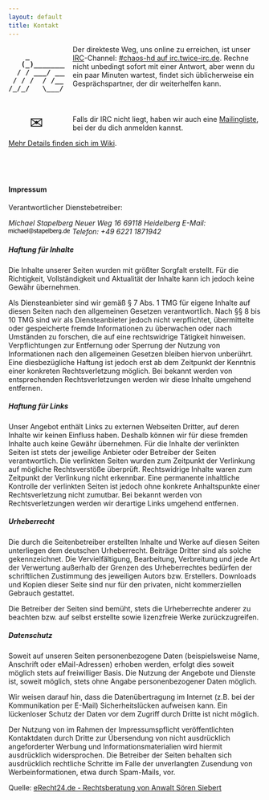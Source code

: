 ```yaml
---
layout: default
title: Kontakt
---
```


<pre style="float: left; font-weight: bold; width: 7rem; margin-right: 1rem">    _
   (_)_________
  / / ___/ ___/
 / / /  / /__
/_/_/   \___/</pre>


Der direkteste Weg, uns online zu erreichen, ist unser
[IRC](http://de.wikipedia.org/wiki/Internet_Relay_Chat)-Channel:
[#chaos-hd auf irc.twice-irc.de](ircs://irc.twice-irc.de/chaos-hd). Rechne
nicht unbedingt sofort mit einer Antwort, aber wenn du ein paar Minuten
wartest, findet sich üblicherweise ein Gesprächspartner, der dir weiterhelfen
kann.<br style="clear:both"/><br/>



<span style="float: left; width: 7rem; font-size: 2rem;text-align: center; vertical-align: middle; line-height: 2rem; margin-right: 1rem">✉</span>
Falls dir IRC nicht liegt, haben wir auch eine
[Mailingliste](https://eris.noname-ev.de/cgi-bin/mailman/listinfo/ccchd), bei
der du dich anmelden kannst.

<a data-no-turbolink href="https://www.noname-ev.de/w/Kommunikationskan%C3%A4le">Mehr Details finden sich im Wiki</a>.


<div style="height: 3em"></div>





#### Impressum

Verantwortlicher Dienstebetreiber:

<address>
Michael Stapelberg
Neuer Weg 16
69118 Heidelberg
E-Mail: <img src="/img/michael_stapelberg.png"/>
Telefon: +49 6221 1871942
</address>

##### Haftung für Inhalte

Die Inhalte unserer Seiten wurden mit größter Sorgfalt erstellt. Für die
Richtigkeit, Vollständigkeit und Aktualität der Inhalte kann ich jedoch keine
Gewähr übernehmen.

Als Diensteanbieter sind wir gemäß § 7 Abs. 1 TMG für eigene Inhalte auf diesen
Seiten nach den allgemeinen Gesetzen verantwortlich. Nach §§ 8 bis 10 TMG sind
wir als Diensteanbieter jedoch nicht verpflichtet, übermittelte oder
gespeicherte fremde Informationen zu überwachen oder nach Umständen zu
forschen, die auf eine rechtswidrige Tätigkeit hinweisen. Verpflichtungen zur
Entfernung oder Sperrung der Nutzung von Informationen nach den allgemeinen
Gesetzen bleiben hiervon unberührt. Eine diesbezügliche Haftung ist jedoch erst
ab dem Zeitpunkt der Kenntnis einer konkreten Rechtsverletzung möglich. Bei
bekannt werden von entsprechenden Rechtsverletzungen werden wir diese Inhalte
umgehend entfernen.

##### Haftung für Links

Unser Angebot enthält Links zu externen Webseiten Dritter, auf deren Inhalte
wir keinen Einfluss haben. Deshalb können wir für diese fremden Inhalte auch
keine Gewähr übernehmen. Für die Inhalte der verlinkten Seiten ist stets der
jeweilige Anbieter oder Betreiber der Seiten verantwortlich. Die verlinkten
Seiten wurden zum Zeitpunkt der Verlinkung auf mögliche Rechtsverstöße
überprüft. Rechtswidrige Inhalte waren zum Zeitpunkt der Verlinkung nicht
erkennbar. Eine permanente inhaltliche Kontrolle der verlinkten Seiten ist
jedoch ohne konkrete Anhaltspunkte einer Rechtsverletzung nicht zumutbar. Bei
bekannt werden von Rechtsverletzungen werden wir derartige Links umgehend
entfernen.

##### Urheberrecht

Die durch die Seitenbetreiber erstellten Inhalte und Werke auf diesen Seiten
unterliegen dem deutschen Urheberrecht. Beiträge Dritter sind als solche
gekennzeichnet. Die Vervielfältigung, Bearbeitung, Verbreitung und jede Art der
Verwertung außerhalb der Grenzen des Urheberrechtes bedürfen der schriftlichen
Zustimmung des jeweiligen Autors bzw. Erstellers. Downloads und Kopien dieser
Seite sind nur für den privaten, nicht kommerziellen Gebrauch gestattet.

Die Betreiber der Seiten sind bemüht, stets die Urheberrechte anderer zu
beachten bzw. auf selbst erstellte sowie lizenzfreie Werke zurückzugreifen.

##### Datenschutz

Soweit auf unseren Seiten personenbezogene Daten (beispielsweise Name,
Anschrift oder eMail-Adressen) erhoben werden, erfolgt dies soweit möglich
stets auf freiwilliger Basis. Die Nutzung der Angebote und Dienste ist, soweit
möglich, stets ohne Angabe personenbezogener Daten möglich.

Wir weisen darauf hin, dass die Datenübertragung im Internet (z.B. bei der
Kommunikation per E-Mail) Sicherheitslücken aufweisen kann. Ein lückenloser
Schutz der Daten vor dem Zugriff durch Dritte ist nicht möglich.

Der Nutzung von im Rahmen der Impressumspflicht veröffentlichten Kontaktdaten
durch Dritte zur Übersendung von nicht ausdrücklich angeforderter Werbung und
Informationsmaterialien wird hiermit ausdrücklich widersprochen. Die Betreiber
der Seiten behalten sich ausdrücklich rechtliche Schritte im Falle der
unverlangten Zusendung von Werbeinformationen, etwa durch Spam-Mails, vor.

Quelle: [eRecht24.de - Rechtsberatung von Anwalt Sören Siebert](http://www.e-recht24.de/)
